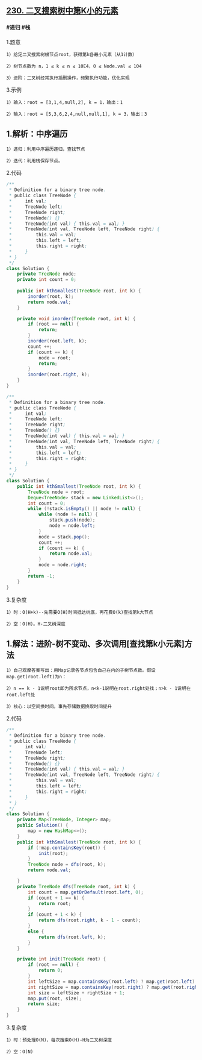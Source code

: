 ## [230. 二叉搜索树中第K小的元素](https://leetcode.cn/problems/kth-smallest-element-in-a-bst/description/)
#### #递归 #栈
1.题意

    1）给定二叉搜索树根节点root，获得第k各最小元素（从1计数）

    2）树节点数为 n，1 ≤ k ≤ n ≤ 10E4，0 ≤ Node.val ≤ 104

    3）进阶：二叉树经常执行插删操作，频繁执行功能，优化实现

3.示例

    1）输入：root = [3,1,4,null,2], k = 1，输出：1

    2）输入：root = [5,3,6,2,4,null,null,1], k = 3，输出：3
## 1.解析：中序遍历

    1）递归：利用中序遍历递归，查找节点

    2）迭代：利用栈保存节点。

2.代码
```java
/**
 * Definition for a binary tree node.
 * public class TreeNode {
 *     int val;
 *     TreeNode left;
 *     TreeNode right;
 *     TreeNode() {}
 *     TreeNode(int val) { this.val = val; }
 *     TreeNode(int val, TreeNode left, TreeNode right) {
 *         this.val = val;
 *         this.left = left;
 *         this.right = right;
 *     }
 * }
 */
class Solution {
    private TreeNode node;
    private int count = 0;
    
    public int kthSmallest(TreeNode root, int k) {
        inorder(root, k);
        return node.val;
    }

    private void inorder(TreeNode root, int k) {
        if (root == null) {
            return;
        }
        inorder(root.left, k);
        count ++;
        if (count == k) {
            node = root;
            return;
        }
        inorder(root.right, k);    
    }
}
```

```java
/**
 * Definition for a binary tree node.
 * public class TreeNode {
 *     int val;
 *     TreeNode left;
 *     TreeNode right;
 *     TreeNode() {}
 *     TreeNode(int val) { this.val = val; }
 *     TreeNode(int val, TreeNode left, TreeNode right) {
 *         this.val = val;
 *         this.left = left;
 *         this.right = right;
 *     }
 * }
 */
class Solution {   
    public int kthSmallest(TreeNode root, int k) {        
        TreeNode node = root;
        Deque<TreeNode> stack = new LinkedList<>();
        int count = 0;
        while (!stack.isEmpty() || node != null) {
            while (node != null) {
                stack.push(node);
                node = node.left;
            }
            node = stack.pop();
            count ++;
            if (count == k) {
                return node.val;
            }
            node = node.right;
        }
        return -1;                
    }
}
```

3.复杂度

    1）时：O(H+k)--先需要O(H)时间抵达树底，再花费O(k)查找第k大节点

    2）空：O(H)。H-二叉树深度

## 1.解法：进阶-树不变动、多次调用[查找第k小元素]方法

    1）自己观摩答案写出：用Map记录各节点包含自己在内的子树节点数。假设map.get(root.left)为n：

    2）n == k - 1说明root即为所求节点，n<k-1说明在root.right处找；n>k - 1说明在root.left处

    3）核心：以空间换时间。事先存储数据换取时间提升

2.代码
```java
/**
 * Definition for a binary tree node.
 * public class TreeNode {
 *     int val;
 *     TreeNode left;
 *     TreeNode right;
 *     TreeNode() {}
 *     TreeNode(int val) { this.val = val; }
 *     TreeNode(int val, TreeNode left, TreeNode right) {
 *         this.val = val;
 *         this.left = left;
 *         this.right = right;
 *     }
 * }
 */
class Solution {
    private Map<TreeNode, Integer> map;
    public Solution() {
        map = new HashMap<>();
    }
    public int kthSmallest(TreeNode root, int k) {
        if (!map.containsKey(root)) {
            init(root);
        }
        TreeNode node = dfs(root, k);
        return node.val;

    }
    private TreeNode dfs(TreeNode root, int k) {
        int count = map.getOrDefault(root.left, 0);
        if (count + 1 == k) {
            return root;
        }
        if (count + 1 < k) {
            return dfs(root.right, k - 1 - count);
        }
        else {
            return dfs(root.left, k);
        }
    }

    private int init(TreeNode root) {
        if (root == null) {
            return 0;
        }
        int leftSize = map.containsKey(root.left) ? map.get(root.left) : init(root.left);
        int rightSize = map.containsKey(root.right) ? map.get(root.right) : init(root.right);
        int size = leftSize + rightSize + 1;
        map.put(root, size);
        return size; 
    }
}
```

3.复杂度

    1）时：预处理O(N)，每次搜索O(H)-H为二叉树深度

    2）空：O(N)